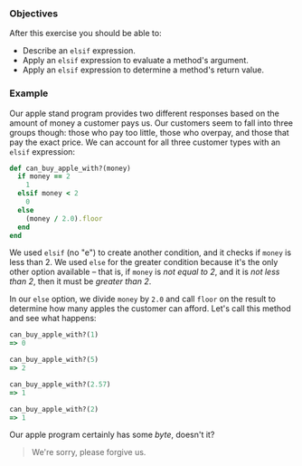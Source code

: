 <!-- { ids:[122], language:'Ruby', type:'workshop', order: 2, name:'Elsif Expression', description:'Learn how to evaluate arguments and determine values with the elsif expression.' }-->

### Objectives

After this exercise you should be able to:

- Describe an `elsif` expression.
- Apply an `elsif` expression to evaluate a method's argument.
- Apply an `elsif` expression to determine a method's return value.

### Example

Our apple stand program provides two different responses based on the amount of money a customer pays us. Our customers seem to fall into three groups though: those who pay too little, those who overpay, and those that pay the exact price. We can account for all three customer types with an `elsif` expression:

```ruby
def can_buy_apple_with?(money)
  if money == 2
    1
  elsif money < 2
    0
  else
    (money / 2.0).floor
  end
end
```

We used `elsif` (no "e") to create another condition, and it checks if `money` is less than 2. We used `else` for the greater condition because it's the only other option available – that is, if `money` is _not equal to 2_, and it is _not less than 2_, then it must be _greater than 2_.

In our `else` option, we divide `money` by `2.0` and call `floor` on the result to determine how many apples the customer can afford. Let's call this method and see what happens:

```ruby
can_buy_apple_with?(1)
=> 0

can_buy_apple_with?(5)
=> 2

can_buy_apple_with?(2.57)
=> 1

can_buy_apple_with?(2)
=> 1
```

Our apple program certainly has some _byte_, doesn't it?

> We're sorry, please forgive us.
